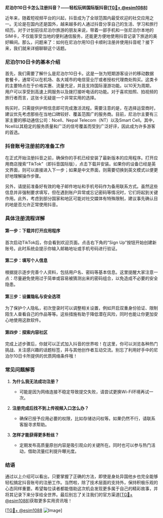 **尼泊尔10日卡怎么注册抖音？——轻松玩转国际版抖音[[TG💪+ @esim1088](https://t.me/s/esim1088)]**

近年来，随着短视频平台的兴起，抖音成为了全球范围内最受欢迎的社交应用之一。无论是在国内还是国外，越来越多的人通过抖音分享自己的生活、学习和旅行经历。对于计划前往尼泊尔旅游的朋友来说，带着一部手机和一张尼泊尔本地的SIM卡，不仅能享受当地的便利通信服务，还能更方便地使用抖音记录下旅途的美好瞬间。那么，问题来了：如何在尼泊尔用10日卡顺利注册并使用抖音呢？接下来，我们就来详细聊聊这个话题。

### 尼泊尔10日卡的基本介绍

首先，我们需要了解什么是尼泊尔10日卡。这是一张为短期游客设计的移动数据套餐卡，通常可以在机场、各大城市的电信营业厅或者授权代理商处购买。这类卡的主要特点在于价格实惠、流量充足，并且支持国际漫游功能。以10天为周期，用户可以享受到高速上网服务以及拨打接听电话的功能。对于喜欢拍照、拍视频的旅行者而言，这张卡无疑是一个非常实用的选择。

购买时，只需提供护照信息即可完成激活流程。需要注意的是，在选择运营商时，建议优先考虑那些在当地口碑较好、覆盖范围广的服务商。目前，尼泊尔主要有三家主要的移动通信公司：Ncell、Nepal Telecom（NT）以及Smart Cell。其中，Ncell以其稳定的服务质量和广泛的信号覆盖而受到广泛好评，因此成为许多游客的首选。

### 抖音账号注册前的准备工作

在正式开始注册抖音之前，确保你的手机已经安装了最新版本的应用程序。打开应用商店搜索“TikTok”（即抖音国际版），点击下载并安装。如果你的设备已经是英文界面，则可以直接进入下一步；如果是中文界面，则需要切换到英文模式以便更好地理解操作步骤。

另外，请提前准备好有效的电子邮件地址和手机号码作为备用联系方式。虽然这些信息并非强制要求填写，但在遇到账户异常或忘记密码等情况时，它们将起到关键作用。此外，考虑到部分国家和地区可能对社交媒体有特殊限制，建议事先确认目的地是否允许正常使用抖音。

### 具体注册流程详解

#### 第一步：下载并打开应用程序
首次启动TikTok后，你会看到欢迎页面。点击右下角的“Sign Up”按钮开始创建新账号。此时系统会提示你输入邮箱地址或手机号码进行验证。

#### 第二步：填写个人信息
根据提示逐步完善个人资料，包括用户名、密码等基本信息。这里提醒大家注意一点：尽量避免使用过于简单或容易被猜测出来的密码组合，以免造成不必要的安全隐患。

#### 第三步：设置隐私与安全选项
为了保护个人隐私，初次登录时可以调整相关设置，例如开启双重身份验证、限制陌生人查看自己的作品等等。这些措施有助于降低潜在风险，同时也能让你更加安心地使用这款软件。

#### 第四步：探索内容社区
完成上述步骤后，你就可以正式加入抖音的世界啦！在这里，你可以浏览各种热门挑战、关注感兴趣的话题标签，并与其他创作者互动交流。别忘了利用好手中的尼泊尔10日卡所提供的优质网络条件哦！

### 常见问题解答

1. **为什么我无法成功注册？**
   - 可能是因为网络连接不稳定导致提交失败，请尝试更换Wi-Fi环境再试一次。
   
2. **注册完成后找不到上传视频入口怎么办？**
   - 确保已授予应用必要的权限，比如存储访问权等。如果仍然不行，请联系客服寻求帮助。

3. **怎样才能获得更多粉丝？**
   - 定期发布高质量原创内容是吸引观众的关键所在。同时也可以参与热门活动，借助流量红利提升曝光度。

### 结语

通过以上介绍可以看出，只要掌握了正确的方法，即使是身处异国他乡也完全能够轻松搞定抖音账号的注册工作。当然啦，除了技术层面的支持外，保持积极乐观的心态同样重要。希望每位读者都能借助这次机会发现更多属于自己的精彩故事，并将其记录下来分享给全世界。最后别忘了关注我们的官方渠道[[TG💪+ @esim1088](https://t.me/s/esim1088)]获取更多实用资讯哦！

[[TG💪+ @esim1088](https://t.me/s/esim1088) ![Image](https://i.postimg.cc/4NQfJmqS/Snipaste-2025-05-13-00-14-12.png)]